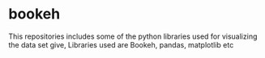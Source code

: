 # bookeh

This repositories includes some of the python libraries used for visualizing the data set give, Libraries used are Bookeh, pandas, matplotlib etc
